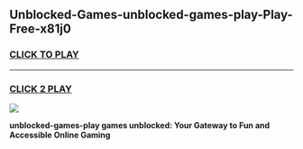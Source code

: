 
## Unblocked-Games-unblocked-games-play-Play-Free-x81j0
<h3>
<a href="https://premium76.site?title=unblocked-games-play&ref=18A1">CLICK TO PLAY</a></h3>
<hr>

<h3>
<a href="https://premium76.site?title=unblocked-games-play&ref=18A1">CLICK 2 PLAY</a>
  
</h3>

<a href="https://premium76.site?title=unblocked-games-play&ref=18A1"><img src="https://clearcache.store/games.png"></a>


**unblocked-games-play games unblocked: Your Gateway to Fun and Accessible Online Gaming**

